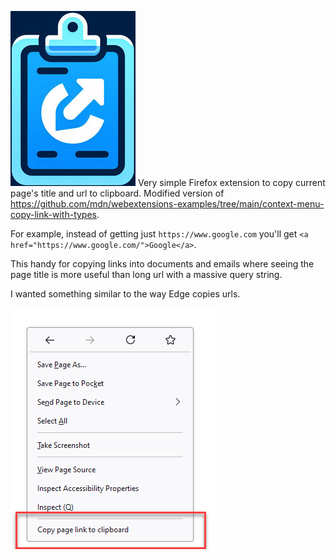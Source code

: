 ![Logo](images/logo_med.jpg)
Very simple Firefox extension to copy current page's title and url to clipboard. Modified version of https://github.com/mdn/webextensions-examples/tree/main/context-menu-copy-link-with-types.

For example, instead of getting just `https://www.google.com` you'll get `<a href="https://www.google.com/">Google</a>`.

This handy for copying links into documents and emails where seeing the page title is more useful than long url with a massive query string.

I wanted something similar to the way Edge copies urls.

![Screenshot](images/screenshot.png)